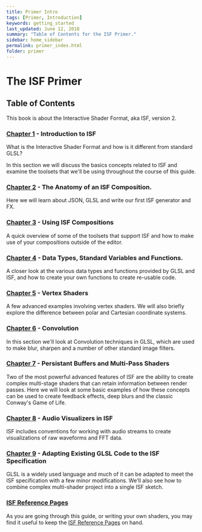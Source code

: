 ```yaml
---
title: Primer Intro
tags: [Primer, Introduction]
keywords: getting_started
last_updated: June 12, 2018
summary: "Table of Contents for the ISF Primer."
sidebar: home_sidebar
permalink: primer_index.html
folder: primer
---
```


# The ISF Primer

## Table of Contents

This book is about the Interactive Shader Format, aka ISF, version 2.

### [Chapter 1](/primer_chapter_1.html) - Introduction to ISF

What is the Interactive Shader Format and how is it different from standard GLSL?

In this section we will discuss the basics concepts related to ISF and examine the toolsets that we'll be using throughout the course of this guide.

### [Chapter 2](/primer_chapter_2.html) - The Anatomy of an ISF Composition.

Here we will learn about JSON, GLSL and write our first ISF generator and FX.

### [Chapter 3](/primer_chapter_3.html) - Using ISF Compositions

A quick overview of some of the toolsets that support ISF and how to make use of your compositions outside of the editor.

### [Chapter 4](/primer_chapter_4.html) - Data Types, Standard Variables and Functions.

A closer look at the various data types and functions provided by GLSL and ISF, and how to create your own functions to create re-usable code.

### [Chapter 5](/primer_chapter_5.html) - Vertex Shaders

A few advanced examples involving vertex shaders.  We will also briefly explore the difference between polar and Cartesian coordinate systems.

### [Chapter 6](/primer_chapter_6.html) - Convolution

In this section we'll look at Convolution techniques in GLSL, which are used to make blur, sharpen and a number of other standard image filters.

### [Chapter 7](/primer_chapter_7.html) - Persistant Buffers and Multi-Pass Shaders

Two of the most powerful advanced features of ISF are the ability to create complex multi-stage shaders that can retain information between render passes.  Here we will look at some basic examples of how these concepts can be used to create feedback effects, deep blurs and the classic Conway's Game of Life.

### [Chapter 8](/primer_chapter_8.html) - Audio Visualizers in ISF

ISF includes conventions for working with audio streams to create visualizations of raw waveforms and FFT data.

### [Chapter 9](/primer_chapter_9.html) - Adapting Existing GLSL Code to the ISF Specification

GLSL is a widely used language and much of it can be adapted to meet the ISF specification with a few minor modifications.  We'll also see how to combine complex multi-shader project into a single ISF sketch.

### [ISF Reference Pages](/ref_index.html)

As you are going through this guide, or writing your own shaders, you may find it useful to keep the [ISF Reference Pages](/ref_index.html) on hand.





